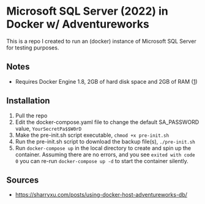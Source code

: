# Microsoft SQL Server (2022) in Docker w/ Adventureworks

This is a repo I created to run an (docker) instance of Microsoft SQL Server for testing purposes.


## Notes

- Requires Docker Engine 1.8, 2GB of hard disk space and 2GB of RAM ([1])

## Installation

1. Pull the repo
2. Edit the docker-compose.yaml file to change the default SA_PASSWORD value, `YourSecretPa$$W0rD`
3. Make the pre-init.sh script executable, `chmod +x pre-init.sh`
4. Run the pre-init.sh script to download the backup file(s), `./pre-init.sh`
5. Run `docker-compose up` in the local directory to create and spin up the container.  Assuming there are no errors, and you see `exited with code 0` you can re-run `docker-compose up -d` to start the container silently.


## Sources

- https://sharryxu.com/posts/using-docker-host-adventureworks-db/


[1]: https://learn.microsoft.com/en-us/sql/linux/quickstart-install-connect-docker?view=sql-server-ver16&pivots=cs1-bash#requirements